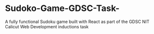 # Sudoko-Game-GDSC-Task-
A fully functional Sudoku game built with React  as part of the GDSC NIT Calicut Web Development inductions task

